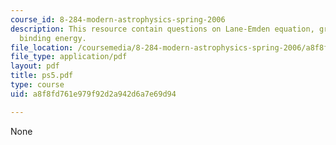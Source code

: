 ```yaml
---
course_id: 8-284-modern-astrophysics-spring-2006
description: This resource contain questions on Lane-Emden equation, gravitational
  binding energy.
file_location: /coursemedia/8-284-modern-astrophysics-spring-2006/a8f8fd761e979f92d2a942d6a7e69d94_ps5.pdf
file_type: application/pdf
layout: pdf
title: ps5.pdf
type: course
uid: a8f8fd761e979f92d2a942d6a7e69d94

---
```

None